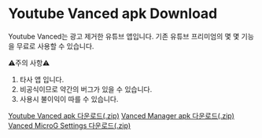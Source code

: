 # Youtube Vanced apk Download

Youtube Vanced는 광고 제거한 유튜브 앱입니다.
기존 유튜브 프리미엄의 몇 몇 기능을 무료로 사용할 수 있습니다.

⚠️주의 사항⚠️
1. 타사 앱 입니다.
2. 비공식이므로 약간의 버그가 있을 수 있습니다.
3. 사용시 불이익이 따를 수 있습니다.

[Youtube Vanced apk 다운로드(.zip)](https://github.com/happydm09/File/files/9438170/Youtube.Vanced.apk.zip)
[Vanced Manager apk 다운로드(.zip)](https://github.com/happydm09/File/files/9438172/Vanced.Manager.apk.zip)
[Vanced MicroG Settings 다운로드(.zip)](https://github.com/happydm09/File/files/9438175/Vanced.MicroG.Settings.apk.zip)
